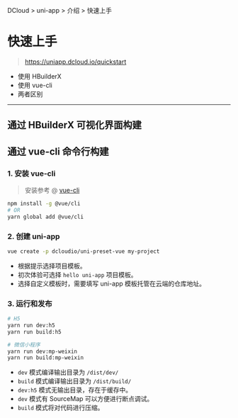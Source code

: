 DCloud > uni-app > 介绍 > 快速上手

# 快速上手

> <https://uniapp.dcloud.io/quickstart>

- 使用 HBuilderX
- 使用 vue-cli
- 两者区别

---

## 通过 HBuilderX 可视化界面构建

## 通过 vue-cli 命令行构建

### 1. 安装 vue-cli

> 安装参考 @ [vue-cli](https://cli.vuejs.org/zh/guide/installation.html)

```sh
npm install -g @vue/cli
# OR
yarn global add @vue/cli
```

### 2. 创建 uni-app

```sh
vue create -p dcloudio/uni-preset-vue my-project
```

- 根据提示选择项目模板。
- 初次体验可选择 `hello uni-app` 项目模板。
- 选择自定义模板时，需要填写 uni-app 模板托管在云端的仓库地址。

### 3. 运行和发布

```sh
# H5
yarn run dev:h5
yarn run build:h5

# 微信小程序
yarn run dev:mp-weixin
yarn run build:mp-weixin
```

- `dev` 模式编译输出目录为 `/dist/dev/`
- `build` 模式编译输出目录为 `/dist/build/`
- `dev:h5` 模式无输出目录，存在于缓存中。
- `dev` 模式有 SourceMap 可以方便进行断点调试。
- `build` 模式将对代码进行压缩。
